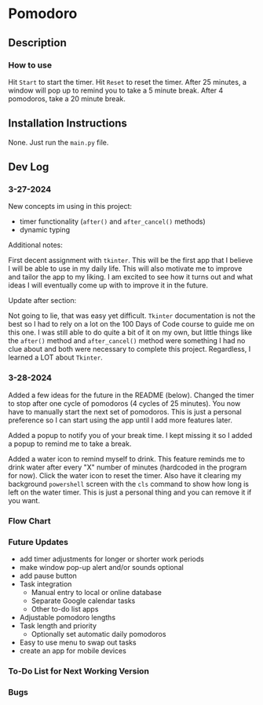 # Pomodoro

## Description

### **How to use**

Hit `Start` to start the timer. Hit `Reset` to reset the timer. After 25 minutes, a window will pop up to remind you to take a 5 minute break. After 4 pomodoros, take a 20 minute break.

## Installation Instructions

None. Just run the `main.py` file.

## Dev Log

### 3-27-2024

New concepts im using in this project:

* timer functionality (`after()` and `after_cancel()` methods)
* dynamic typing

Additional notes:

First decent assignment with `tkinter`. This will be the first app that I believe I will be able to use in my daily life. This will also motivate me to improve and tailor the app to my liking. I am excited to see how it turns out and what ideas I will eventually come up with to improve it in the future.

Update after section:

Not going to lie, that was easy yet difficult. `Tkinter` documentation is not the best so I had to rely on a lot on the 100 Days of Code course to guide me on this one. I was still able to do quite a bit of it on my own, but little things like the `after()` method and `after_cancel()` method were something I had no clue about and both were necessary to complete this project. Regardless, I learned a LOT about `Tkinter`.

### 3-28-2024

Added a few ideas for the future in the README (below). Changed the timer to stop after one cycle of pomodoros (4 cycles of 25 minutes). You now have to manually start the next set of pomodoros. This is just a personal preference so I can start using the app until I add more features later.

Added a popup to notify you of your break time. I kept missing it so I added a popup to remind me to take a break.

Added a water icon to remind myself to drink. This feature reminds me to drink water after every "X" number of minutes (hardcoded in the program for now). Click the water icon to reset the timer. Also have it clearing my background `powershell` screen with the `cls` command to show how long is left on the water timer. This is just a personal thing and you can remove it if you want.

### **Flow Chart**

### **Future Updates**

* add timer adjustments for longer or shorter work periods
* make window pop-up alert and/or sounds optional
* add pause button
* Task integration
  * Manual entry to local or online database
  * Separate Google calendar tasks
  * Other to-do list apps
* Adjustable pomodoro lengths
* Task length and priority
  * Optionally set automatic daily pomodoros
* Easy to use menu to swap out tasks
* create an app for mobile devices

### **To-Do List for Next Working Version**

### **Bugs**

